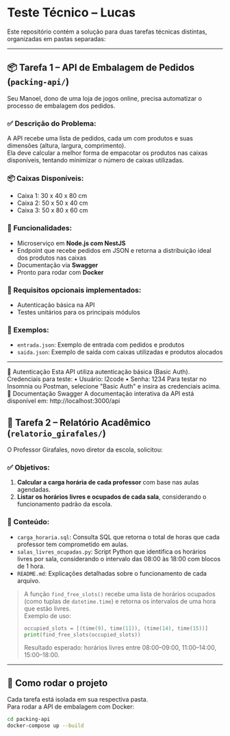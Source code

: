 # Teste Técnico – Lucas

Este repositório contém a solução para duas tarefas técnicas distintas, organizadas em pastas separadas:

---

## 📦 Tarefa 1 – API de Embalagem de Pedidos (`packing-api/`)

Seu Manoel, dono de uma loja de jogos online, precisa automatizar o processo de embalagem dos pedidos.

### ✅ Descrição do Problema:

A API recebe uma lista de pedidos, cada um com produtos e suas dimensões (altura, largura, comprimento).  
Ela deve calcular a melhor forma de empacotar os produtos nas caixas disponíveis, tentando minimizar o número de caixas utilizadas.

### 📦 Caixas Disponíveis:

- Caixa 1: 30 x 40 x 80 cm  
- Caixa 2: 50 x 50 x 40 cm  
- Caixa 3: 50 x 80 x 60 cm

### 📂 Funcionalidades:

- Microserviço em **Node.js com NestJS**
- Endpoint que recebe pedidos em JSON e retorna a distribuição ideal dos produtos nas caixas
- Documentação via **Swagger**
- Pronto para rodar com **Docker**

### 📂 Requisitos opcionais implementados:

- Autenticação básica na API
- Testes unitários para os principais módulos

### 📂 Exemplos:

- `entrada.json`: Exemplo de entrada com pedidos e produtos
- `saida.json`: Exemplo de saída com caixas utilizadas e produtos alocados

---
🔐 Autenticação
Esta API utiliza autenticação básica (Basic Auth).
Credenciais para teste:
• 	Usuário: l2code
• 	Senha: 1234
Para testar no Insomnia ou Postman, selecione "Basic Auth" e insira as credenciais acima.
📄 Documentação Swagger
A documentação interativa da API está disponível em:
http://localhost:3000/api
## 🧠 Tarefa 2 – Relatório Acadêmico (`relatorio_girafales/`)

O Professor Girafales, novo diretor da escola, solicitou:

### ✅ Objetivos:

1. **Calcular a carga horária de cada professor** com base nas aulas agendadas.
2. **Listar os horários livres e ocupados de cada sala**, considerando o funcionamento padrão da escola.

### 📂 Conteúdo:

- `carga_horaria.sql`: Consulta SQL que retorna o total de horas que cada professor tem comprometido em aulas.
- `salas_livres_ocupadas.py`: Script Python que identifica os horários livres por sala, considerando o intervalo das 08:00 às 18:00 com blocos de 1 hora.
- `README.md`: Explicações detalhadas sobre o funcionamento de cada arquivo.

> A função `find_free_slots()` recebe uma lista de horários ocupados (como tuplas de `datetime.time`) e retorna os intervalos de uma hora que estão livres.  
> Exemplo de uso:
> ```python
> occupied_slots = [(time(9), time(11)), (time(14), time(15))]
> print(find_free_slots(occupied_slots))
> ```
> Resultado esperado: horários livres entre 08:00–09:00, 11:00–14:00, 15:00–18:00.

---

## 🚀 Como rodar o projeto

Cada tarefa está isolada em sua respectiva pasta.  
Para rodar a API de embalagem com Docker:

```bash
cd packing-api
docker-compose up --build

